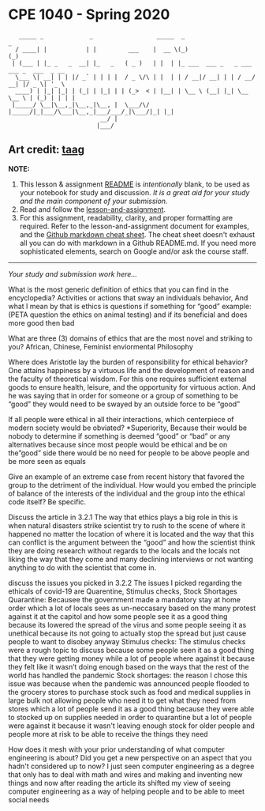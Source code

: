 # CPE 1040 - Spring 2020

```
   _____ _             _                  _____  _                        _             
  / ____| |           | |         ___    |  __ \(_)                      (_)            
 | (___ | |_ _   _  __| |_   _   ( _ )   | |  | |_ ___  ___ _   _ ___ ___ _  ___  _ __  
  \___ \| __| | | |/ _` | | | |  / _ \/\ | |  | | / __|/ __| | | / __/ __| |/ _ \| '_ \ 
  ____) | |_| |_| | (_| | |_| | | (_>  < | |__| | \__ \ (__| |_| \__ \__ \ | (_) | | | |
 |_____/ \__|\__,_|\__,_|\__, |  \___/\/ |_____/|_|___/\___|\__,_|___/___/_|\___/|_| |_|
                          __/ |                                                         
                         |___/                                                                                                                                                                             
```

Art credit: [taag](http://patorjk.com/software/taag/#p=display&f=Big&t=Study%20%26%20Discussion)
---

**NOTE:** 
1. This lesson & assignment [README](README.md) is _intentionally_ blank, to be used as your notebook for study and discussion. _It is a great aid for your study and the main component of your submission._
2. Read and follow the [lesson-and-assignment](lesson-and-assignment.md).
3. For this assignment, readability, clarity, and proper formatting are required. Refer to the lesson-and-assignment document for examples, and the [Github markdown cheat sheet](https://github.com/adam-p/markdown-here/wiki/Markdown-Cheatsheet). The cheat sheet doesn't exhaust all you can do with markdown in a Github README.md. If you need more sophisticated elements, search on Google and/or ask the course staff.
---
_Your study and submission work here..._

What is the most generic definition of ethics that you can find in the encyclopedia? 
	Activities or actions that sway an individuals behavior, And what I mean by that is ethics is questions if something for “good” example: (PETA question the ethics on animal testing) and if its beneficial and does more good then bad

What are three (3) domains of ethics that are the most novel and striking to you?
	African, Chinese, Feminist enviormental Philosophy 

Where does Aristotle lay the burden of responsibility for ethical behavior?
	One attains happiness by a virtuous life and the development of reason and the faculty of theoretical wisdom. For this one requires sufficient external goods to ensure health, leisure, and the opportunity for virtuous action. And he was saying that in order for someone or a group of something to be “good” they would need to be swayed by an outside force to be “good”

If all people were ethical in all their interactions, which centerpiece of modern society would be obviated?
	*Superiority, Because their would be nobody to determine if something is deemed “good” or “bad”  or any alternatives because since most people would be ethical and be on the”good” side there would be no need for people to be above people and be more seen as equals 

Give an example of an extreme case from recent history that favored the group to the detriment of the individual. How would you embed the principle of balance of the interests of the individual and the group into the ethical code itself? Be specific.

Discuss the article in 3.2.1
	The way that ethics plays a big role in this is when natural disasters strike scientist try to rush to the scene of where it happened no matter the location of where it is located and the way that this can conflict is the argument between the “good” and how the scientist think they are doing research without regards to the locals and the locals not liking the way that they come and many declining interviews or not wanting anything to do with the scientist that come in.

discuss the issues you picked in 3.2.2
	The issues I picked regarding the ethicals of covid-19 are Quarentine, Stimulus checks, Stock Shortages 
	Quarantine: Becausee the government made a mandatory stay at home order which a lot of locals sees as un-neccasary based on the many protest against it at the capitol and how some people see it as a good thing because its lowered the spread of the virus and some people seeing it as unethical because its not going to actually stop the spread but just cause people to want to disobey anyway 
	Stimulus checks: The stimulus checks were a rough topic to discuss because some people seen it as a good thing that they were getting money while a lot of people where against it because they felt like it wasn’t doing enough based on the ways that the rest of the world has handled the pandemic 
	Stock shortages: the reason I chose this issue was because when the pandemic was announced people flooded to the grocery stores to purchase stock such as food and medical supplies in large bulk not allowing people who need it to get what they need from stores which a lot of people send it as a good thing because they were able to stocked up on supplies needed in order to quarantine but a lot of people were against it because it wasn't leaving enough stock for older people and people more at risk to be able to receive the things they need

How does it mesh with your prior understanding of what computer engineering is about? Did you get a new perspective on an aspect that you hadn't considered up to now?
	I just seen computer engineering as a degree that only has to deal with math and wires and making and inventing new things and now after reading the article its shifted my view of seeing computer engineering as a way of helping people and to be able to meet social needs
